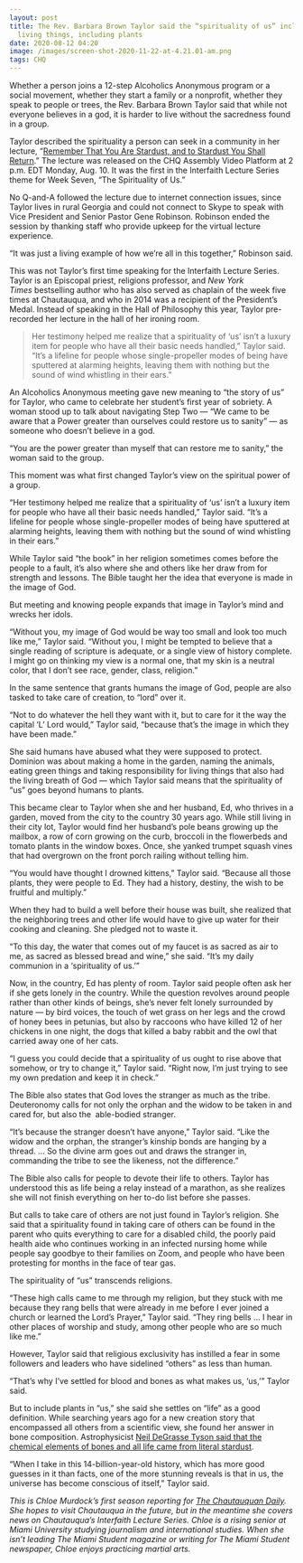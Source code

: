 ```yaml
---
layout: post
title: The Rev. Barbara Brown Taylor said the “spirituality of us” includes all
  living things, including plants
date: 2020-08-12 04:20
image: /images/screen-shot-2020-11-22-at-4.21.01-am.png
tags: CHQ
---
```

Whether a person joins a 12-step Alcoholics Anonymous program or a social movement, whether they start a family or a nonprofit, whether they speak to people or trees, the Rev. Barbara Brown Taylor said that while not everyone believes in a god, it is harder to live without the sacredness found in a group.

Taylor described the spirituality a person can seek in a community in her lecture, “[Remember That You Are Stardust, and to Stardust You Shall Return](https://assembly.chq.org/the-science-of-us/videos/remember-that-you-are-stardust-and-to-stardust-you-shall-return).” The lecture was released on the CHQ Assembly Video Platform at 2 p.m. EDT Monday, Aug. 10. It was the first in the Interfaith Lecture Series theme for Week Seven, “The Spirituality of Us.”

No Q-and-A followed the lecture due to internet connection issues, since Taylor lives in rural Georgia and could not connect to Skype to speak with Vice President and Senior Pastor Gene Robinson. Robinson ended the session by thanking staff who provide upkeep for the virtual lecture experience.

“It was just a living example of how we’re all in this together,” Robinson said.

This was not Taylor’s first time speaking for the Interfaith Lecture Series. Taylor is an Episcopal priest, religions professor, and *New York Times* bestselling author who has also served as chaplain of the week five times at Chautauqua, and who in 2014 was a recipient of the President’s Medal. Instead of speaking in the Hall of Philosophy this year, Taylor pre-recorded her lecture in the hall of her ironing room.

> Her testimony helped me realize that a spirituality of ‘us’ isn’t a luxury item for people who have all their basic needs handled,” Taylor said. “It’s a lifeline for people whose single-propeller modes of being have sputtered at alarming heights, leaving them with nothing but the sound of wind whistling in their ears.”

An Alcoholics Anonymous meeting gave new meaning to “the story of us” for Taylor, who came to celebrate her student’s first year of sobriety. A woman stood up to talk about navigating Step Two — “We came to be aware that a Power greater than ourselves could restore us to sanity” — as someone who doesn’t believe in a god.

“You are the power greater than myself that can restore me to sanity,” the woman said to the group.

This moment was what first changed Taylor’s view on the spiritual power of a group.

“Her testimony helped me realize that a spirituality of ‘us’ isn’t a luxury item for people who have all their basic needs handled,” Taylor said. “It’s a lifeline for people whose single-propeller modes of being have sputtered at alarming heights, leaving them with nothing but the sound of wind whistling in their ears.”

While Taylor said “the book” in her religion sometimes comes before the people to a fault, it’s also where she and others like her draw from for strength and lessons. The Bible taught her the idea that everyone is made in the image of God.

But meeting and knowing people expands that image in Taylor’s mind and wrecks her idols.

“Without you, my image of God would be way too small and look too much like me,” Taylor said. “Without you, I might be tempted to believe that a single reading of scripture is adequate, or a single view of history complete. I might go on thinking my view is a normal one, that my skin is a neutral color, that I don’t see race, gender, class, religion.”

In the same sentence that grants humans the image of God, people are also tasked to take care of creation, to “lord” over it.

“Not to do whatever the hell they want with it, but to care for it the way the capital ‘L’ Lord would,” Taylor said, “because that’s the image in which they have been made.”

She said humans have abused what they were supposed to protect. Dominion was about making a home in the garden, naming the animals, eating green things and taking responsibility for living things that also had the living breath of God — which Taylor said means that the spirituality of “us” goes beyond humans to plants.

This became clear to Taylor when she and her husband, Ed, who thrives in a garden, moved from the city to the country 30 years ago. While still living in their city lot, Taylor would find her husband’s pole beans growing up the mailbox, a row of corn growing on the curb, broccoli in the flowerbeds and tomato plants in the window boxes. Once, she yanked trumpet squash vines that had overgrown on the front porch railing without telling him.

“You would have thought I drowned kittens,” Taylor said. “Because all those plants, they were people to Ed. They had a history, destiny, the wish to be fruitful and multiply.”

When they had to build a well before their house was built, she realized that the neighboring trees and other life would have to give up water for their cooking and cleaning. She pledged not to waste it.

“To this day, the water that comes out of my faucet is as sacred as air to me, as sacred as blessed bread and wine,” she said. “It’s my daily communion in a ‘spirituality of us.’”

Now, in the country, Ed has plenty of room. Taylor said people often ask her if she gets lonely in the country. While the question revolves around people rather than other kinds of beings, she’s never felt lonely surrounded by nature — by bird voices, the touch of wet grass on her legs and the crowd of honey bees in petunias, but also by raccoons who have killed 12 of her chickens in one night, the dogs that killed a baby rabbit and the owl that carried away one of her cats.

“I guess you could decide that a spirituality of us ought to rise above that somehow, or try to change it,” Taylor said. “Right now, I’m just trying to see my own predation and keep it in check.”

The Bible also states that God loves the stranger as much as the tribe. Deuteronomy calls for not only the orphan and the widow to be taken in and cared for, but also the  able-bodied stranger.

“It’s because the stranger doesn’t have anyone,” Taylor said. “Like the widow and the orphan, the stranger’s kinship bonds are hanging by a thread. … So the divine arm goes out and draws the stranger in, commanding the tribe to see the likeness, not the difference.”

The Bible also calls for people to devote their life to others. Taylor has understood this as life being a relay instead of a marathon, as she realizes she will not finish everything on her to-do list before she passes.

But calls to take care of others are not just found in Taylor’s religion. She said that a spirituality found in taking care of others can be found in the parent who quits everything to care for a disabled child, the poorly paid health aide who continues working in an infected nursing home while people say goodbye to their families on Zoom, and people who have been protesting for months in the face of tear gas.

The spirituality of “us” transcends religions.

“These high calls came to me through my religion, but they stuck with me because they rang bells that were already in me before I ever joined a church or learned the Lord’s Prayer,” Taylor said. “They ring bells … I hear in other places of worship and study, among other people who are so much like me.”

However, Taylor said that religious exclusivity has instilled a fear in some followers and leaders who have sidelined “others” as less than human.

“That’s why I’ve settled for blood and bones as what makes us, ‘us,’” Taylor said.

But to include plants in “us,” she said she settles on “life” as a good definition. While searching years ago for a new creation story that encompassed all others from a scientific view, she found her answer in bone composition. Astrophysicist [Neil DeGrasse Tyson said that the chemical elements of bones and all life came from literal stardust](https://www.huffpost.com/entry/neil-degrasse-tyson-origins-atomic-elements-bodies_n_3117063).

“When I take in this 14-billion-year-old history, which has more good guesses in it than facts, one of the more stunning reveals is that in us, the universe has become conscious of itself,” Taylor said.

*This is Chloe Murdock’s first season reporting for [The Chautauquan Daily](https://chqdaily.com/author/cmurdock/). She hopes to visit Chautauqua in the future, but in the meantime she covers news on Chautauqua’s Interfaith Lecture Series. Chloe is a rising senior at Miami University studying journalism and international studies. When she isn’t leading The Miami Student magazine or writing for The Miami Student newspaper, Chloe enjoys practicing martial arts.*